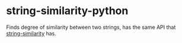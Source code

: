 # string-similarity-python

Finds degree of similarity between two strings, has the same API that [string-similarity](https://github.com/aceakash/string-similarity) has.